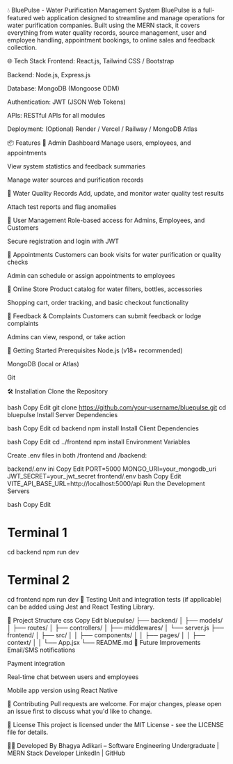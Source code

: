 💧 BluePulse - Water Purification Management System
BluePulse is a full-featured web application designed to streamline and manage operations for water purification companies. Built using the MERN stack, it covers everything from water quality records, source management, user and employee handling, appointment bookings, to online sales and feedback collection.

🌐 Tech Stack
Frontend: React.js, Tailwind CSS / Bootstrap

Backend: Node.js, Express.js

Database: MongoDB (Mongoose ODM)

Authentication: JWT (JSON Web Tokens)

APIs: RESTful APIs for all modules

Deployment: (Optional) Render / Vercel / Railway / MongoDB Atlas

📦 Features
🔹 Admin Dashboard
Manage users, employees, and appointments

View system statistics and feedback summaries

Manage water sources and purification records

🔹 Water Quality Records
Add, update, and monitor water quality test results

Attach test reports and flag anomalies

🔹 User Management
Role-based access for Admins, Employees, and Customers

Secure registration and login with JWT

🔹 Appointments
Customers can book visits for water purification or quality checks

Admin can schedule or assign appointments to employees

🔹 Online Store
Product catalog for water filters, bottles, accessories

Shopping cart, order tracking, and basic checkout functionality

🔹 Feedback & Complaints
Customers can submit feedback or lodge complaints

Admins can view, respond, or take action

🚀 Getting Started
Prerequisites
Node.js (v18+ recommended)

MongoDB (local or Atlas)

Git

🛠 Installation
Clone the Repository

bash
Copy
Edit
git clone https://github.com/your-username/bluepulse.git
cd bluepulse
Install Server Dependencies

bash
Copy
Edit
cd backend
npm install
Install Client Dependencies

bash
Copy
Edit
cd ../frontend
npm install
Environment Variables

Create .env files in both /frontend and /backend:

backend/.env
ini
Copy
Edit
PORT=5000
MONGO_URI=your_mongodb_uri
JWT_SECRET=your_jwt_secret
frontend/.env
bash
Copy
Edit
VITE_API_BASE_URL=http://localhost:5000/api
Run the Development Servers

bash
Copy
Edit
# Terminal 1
cd backend
npm run dev

# Terminal 2
cd frontend
npm run dev
🧪 Testing
Unit and integration tests (if applicable) can be added using Jest and React Testing Library.

📁 Project Structure
css
Copy
Edit
bluepulse/
├── backend/
│   ├── models/
│   ├── routes/
│   ├── controllers/
│   ├── middlewares/
│   └── server.js
├── frontend/
│   ├── src/
│   │   ├── components/
│   │   ├── pages/
│   │   ├── context/
│   │   └── App.jsx
└── README.md
📌 Future Improvements
Email/SMS notifications

Payment integration

Real-time chat between users and employees

Mobile app version using React Native

🤝 Contributing
Pull requests are welcome. For major changes, please open an issue first to discuss what you'd like to change.

📄 License
This project is licensed under the MIT License - see the LICENSE file for details.

👨‍💻 Developed By
Bhagya Adikari – Software Engineering Undergraduate | MERN Stack Developer
LinkedIn | GitHub
